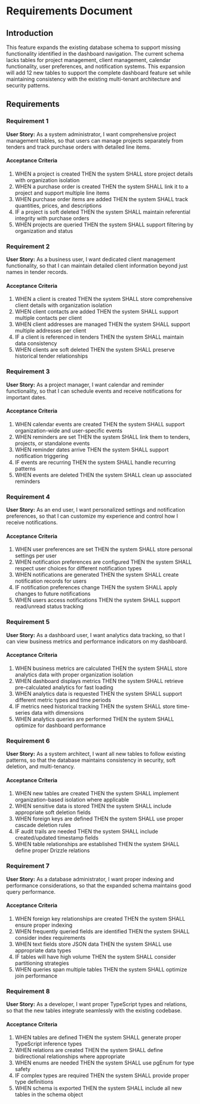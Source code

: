 # Requirements Document

## Introduction

This feature expands the existing database schema to support missing functionality identified in the dashboard navigation. The current schema lacks tables for project management, client management, calendar functionality, user preferences, and notification systems. This expansion will add 12 new tables to support the complete dashboard feature set while maintaining consistency with the existing multi-tenant architecture and security patterns.

## Requirements

### Requirement 1

**User Story:** As a system administrator, I want comprehensive project management tables, so that users can manage projects separately from tenders and track purchase orders with detailed line items.

#### Acceptance Criteria

1. WHEN a project is created THEN the system SHALL store project details with organization isolation
2. WHEN a purchase order is created THEN the system SHALL link it to a project and support multiple line items
3. WHEN purchase order items are added THEN the system SHALL track quantities, prices, and descriptions
4. IF a project is soft deleted THEN the system SHALL maintain referential integrity with purchase orders
5. WHEN projects are queried THEN the system SHALL support filtering by organization and status

### Requirement 2

**User Story:** As a business user, I want dedicated client management functionality, so that I can maintain detailed client information beyond just names in tender records.

#### Acceptance Criteria

1. WHEN a client is created THEN the system SHALL store comprehensive client details with organization isolation
2. WHEN client contacts are added THEN the system SHALL support multiple contacts per client
3. WHEN client addresses are managed THEN the system SHALL support multiple addresses per client
4. IF a client is referenced in tenders THEN the system SHALL maintain data consistency
5. WHEN clients are soft deleted THEN the system SHALL preserve historical tender relationships

### Requirement 3

**User Story:** As a project manager, I want calendar and reminder functionality, so that I can schedule events and receive notifications for important dates.

#### Acceptance Criteria

1. WHEN calendar events are created THEN the system SHALL support organization-wide and user-specific events
2. WHEN reminders are set THEN the system SHALL link them to tenders, projects, or standalone events
3. WHEN reminder dates arrive THEN the system SHALL support notification triggering
4. IF events are recurring THEN the system SHALL handle recurring patterns
5. WHEN events are deleted THEN the system SHALL clean up associated reminders

### Requirement 4

**User Story:** As an end user, I want personalized settings and notification preferences, so that I can customize my experience and control how I receive notifications.

#### Acceptance Criteria

1. WHEN user preferences are set THEN the system SHALL store personal settings per user
2. WHEN notification preferences are configured THEN the system SHALL respect user choices for different notification types
3. WHEN notifications are generated THEN the system SHALL create notification records for users
4. IF notification preferences change THEN the system SHALL apply changes to future notifications
5. WHEN users access notifications THEN the system SHALL support read/unread status tracking

### Requirement 5

**User Story:** As a dashboard user, I want analytics data tracking, so that I can view business metrics and performance indicators on my dashboard.

#### Acceptance Criteria

1. WHEN business metrics are calculated THEN the system SHALL store analytics data with proper organization isolation
2. WHEN dashboard displays metrics THEN the system SHALL retrieve pre-calculated analytics for fast loading
3. WHEN analytics data is requested THEN the system SHALL support different metric types and time periods
4. IF metrics need historical tracking THEN the system SHALL store time-series data with dimensions
5. WHEN analytics queries are performed THEN the system SHALL optimize for dashboard performance

### Requirement 6

**User Story:** As a system architect, I want all new tables to follow existing patterns, so that the database maintains consistency in security, soft deletion, and multi-tenancy.

#### Acceptance Criteria

1. WHEN new tables are created THEN the system SHALL implement organization-based isolation where applicable
2. WHEN sensitive data is stored THEN the system SHALL include appropriate soft deletion fields
3. WHEN foreign keys are defined THEN the system SHALL use proper cascade deletion rules
4. IF audit trails are needed THEN the system SHALL include created/updated timestamp fields
5. WHEN table relationships are established THEN the system SHALL define proper Drizzle relations

### Requirement 7

**User Story:** As a database administrator, I want proper indexing and performance considerations, so that the expanded schema maintains good query performance.

#### Acceptance Criteria

1. WHEN foreign key relationships are created THEN the system SHALL ensure proper indexing
2. WHEN frequently queried fields are identified THEN the system SHALL consider index requirements
3. WHEN text fields store JSON data THEN the system SHALL use appropriate data types
4. IF tables will have high volume THEN the system SHALL consider partitioning strategies
5. WHEN queries span multiple tables THEN the system SHALL optimize join performance

### Requirement 8

**User Story:** As a developer, I want proper TypeScript types and relations, so that the new tables integrate seamlessly with the existing codebase.

#### Acceptance Criteria

1. WHEN tables are defined THEN the system SHALL generate proper TypeScript inference types
2. WHEN relations are created THEN the system SHALL define bidirectional relationships where appropriate
3. WHEN enums are needed THEN the system SHALL use pgEnum for type safety
4. IF complex types are required THEN the system SHALL provide proper type definitions
5. WHEN schema is exported THEN the system SHALL include all new tables in the schema object
